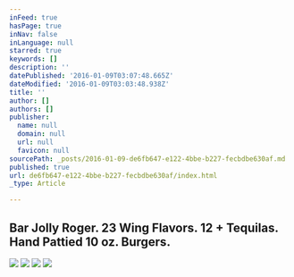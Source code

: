 ```yaml
---
inFeed: true
hasPage: true
inNav: false
inLanguage: null
starred: true
keywords: []
description: ''
datePublished: '2016-01-09T03:07:48.665Z'
dateModified: '2016-01-09T03:03:48.938Z'
title: ''
author: []
authors: []
publisher:
  name: null
  domain: null
  url: null
  favicon: null
sourcePath: _posts/2016-01-09-de6fb647-e122-4bbe-b227-fecbdbe630af.md
published: true
url: de6fb647-e122-4bbe-b227-fecbdbe630af/index.html
_type: Article

---
```

## Bar Jolly Roger. 23 Wing Flavors. 12 + Tequilas. Hand Pattied 10 oz. Burgers.
![](https://the-grid-user-content.s3-us-west-2.amazonaws.com/3b2f4e10-7f5d-49da-a047-47d98323edda.jpg)
![](https://the-grid-user-content.s3-us-west-2.amazonaws.com/b1fe477c-00e2-421d-91d1-42089e3c6761.jpg)
![](https://the-grid-user-content.s3-us-west-2.amazonaws.com/a7bae663-1ad3-4512-8b15-84ee1dd057be.jpg)
![](https://the-grid-user-content.s3-us-west-2.amazonaws.com/838468a7-6e51-4c2b-9a80-fda30680db07.jpg)